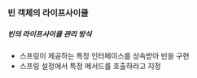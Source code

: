 ### 빈 객체의 라이프사이클

##### 빈의 라이프사이클 관리 방식

* 스프링이 제공하는 특정 인터페이스를 상속받아 빈을 구현
* 스프링 설정에서 특정 메서드를 호출하라고 지정



